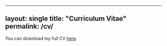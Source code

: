 
---
layout: single
title: "Curriculum Vitae"
permalink: /cv/
---

You can download my full CV [here](/assets/files/CV.pdf).
